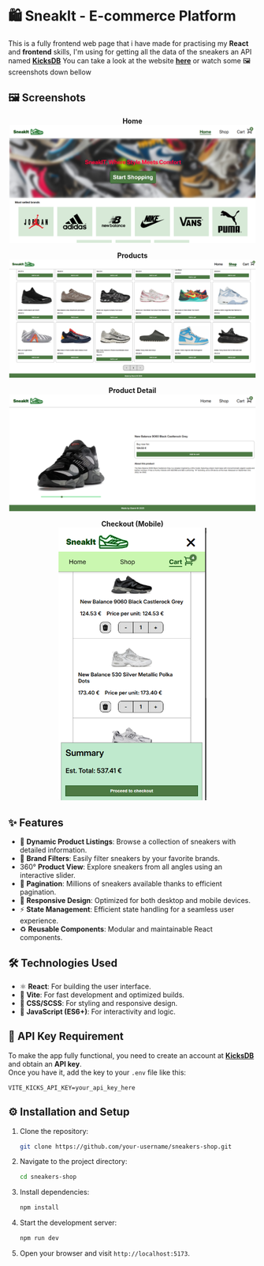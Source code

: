 # 🛍️ SneakIt - E-commerce Platform

This is a fully frontend web page that i have made for practising my **React** and **frontend** skills, I'm using for getting all the data of the sneakers an API named  [**KicksDB**](https://kicks.dev/) You can take a look at the website [**here**](https://e-comerce-sneakers.vercel.app/) or watch some 🖼️ screenshots down bellow

## 🖼️ Screenshots

<p align="center">
  <strong>Home</strong><br/>
  <img src="assets/home.png" width="500" alt="Home page screenshot"/>
</p>

<p align="center">
  <strong>Products</strong><br/>
  <img src="assets/products.png" width="500" alt="Products list screenshot"/>
</p>

<p align="center">
  <strong>Product Detail</strong><br/>
  <img src="assets/product.png" width="500" alt="Product detail screenshot"/>
</p>

<p align="center">
  <strong>Checkout (Mobile)</strong><br/>
  <img src="assets/checkout.png" width="300" alt="Checkout mobile screenshot"/>
</p>

## ✨ Features

- 🛒 **Dynamic Product Listings**: Browse a collection of sneakers with detailed information.
- 🔎 **Brand Filters**: Easily filter sneakers by your favorite brands.
- 360° **Product View**: Explore sneakers from all angles using an interactive slider.
- 📄 **Pagination**: Millions of sneakers available thanks to efficient pagination.
- 📱 **Responsive Design**: Optimized for both desktop and mobile devices.
- ⚡ **State Management**: Efficient state handling for a seamless user experience.
- ♻️ **Reusable Components**: Modular and maintainable React components.

## 🛠️ Technologies Used

- ⚛️ **React**: For building the user interface.
- 🧪 **Vite**: For fast development and optimized builds.
- 🎨 **CSS/SCSS**: For styling and responsive design.
- 📜 **JavaScript (ES6+)**: For interactivity and logic.

## 🔑 API Key Requirement

To make the app fully functional, you need to create an account at [**KicksDB**](https://kicks.dev) and obtain an **API key**.  
Once you have it, add the key to your `.env` file like this:

```env
VITE_KICKS_API_KEY=your_api_key_here
```

## ⚙️ Installation and Setup

1. Clone the repository:
   ```bash
   git clone https://github.com/your-username/sneakers-shop.git
   ```
2. Navigate to the project directory:
   ```bash
   cd sneakers-shop
   ```
3. Install dependencies:
   ```bash
   npm install
   ```
4. Start the development server:
   ```bash
   npm run dev
   ```
5. Open your browser and visit `http://localhost:5173`.
